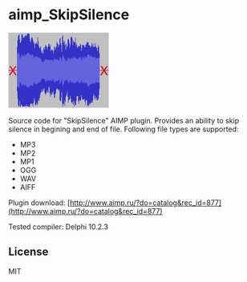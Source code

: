 # aimp_SkipSilence
![aimp-skip-silence-logo](aimp_SkipSilence_sm.png)  

Source code for "SkipSilence" AIMP plugin.
Provides an ability to skip silence in begining and end of file. 
Following file types are supported: 
   - MP3
   - MP2
   - MP1
   - OGG
   - WAV 
   - AIFF

Plugin download: [http://www.aimp.ru/?do=catalog&rec_id=877](http://www.aimp.ru/?do=catalog&rec_id=877)

Tested compiler: Delphi 10.2.3

## License
MIT
